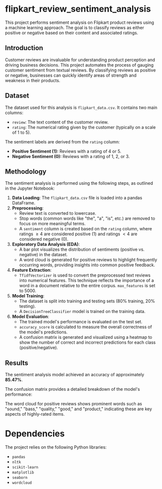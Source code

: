 # flipkart_review_sentiment_analysis

This project performs sentiment analysis on Flipkart product reviews using a machine learning approach. The goal is to classify reviews as either positive or negative based on their content and associated ratings.


## Introduction

Customer reviews are invaluable for understanding product perception and driving business decisions. This project automates the process of gauging customer sentiment from textual reviews. By classifying reviews as positive or negative, businesses can quickly identify areas of strength and weakness in their products.

## Dataset

The dataset used for this analysis is `flipkart_data.csv`. It contains two main columns:

- `review`: The text content of the customer review.
- `rating`: The numerical rating given by the customer (typically on a scale of 1 to 5).

The sentiment labels are derived from the `rating` column:
- **Positive Sentiment (1):** Reviews with a rating of 4 or 5.
- **Negative Sentiment (0):** Reviews with a rating of 1, 2, or 3.



## Methodology

The sentiment analysis is performed using the following steps, as outlined in the Jupyter Notebook:

1.  **Data Loading**: The `flipkart_data.csv` file is loaded into a pandas DataFrame.
2.  **Preprocessing**:
    * Review text is converted to lowercase.
    * Stop words (common words like "the", "a", "is", etc.) are removed to focus on more meaningful terms. 
    * A `sentiment` column is created based on the `rating` column, where ratings $\ge 4$ are considered positive (1) and ratings $< 4$ are considered negative (0).
3.  **Exploratory Data Analysis (EDA)**:
    * A bar plot visualizes the distribution of sentiments (positive vs. negative) in the dataset.
    * A word cloud is generated for positive reviews to highlight frequently occurring words, providing insights into common positive feedback.
4.  **Feature Extraction**:
    * `TfidfVectorizer` is used to convert the preprocessed text reviews into numerical features. This technique reflects the importance of a word in a document relative to the entire corpus. `max_features` is set to 5000.
5.  **Model Training**:
    * The dataset is split into training and testing sets (80% training, 20% testing). 
    * A `DecisionTreeClassifier` model is trained on the training data.
6.  **Model Evaluation**:
    * The trained model's performance is evaluated on the test set. 
    * `accuracy_score` is calculated to measure the overall correctness of the model's predictions.
    * A confusion matrix is generated and visualized using a heatmap to show the number of correct and incorrect predictions for each class (positive/negative).

## Results

The sentiment analysis model achieved an accuracy of approximately **85.47%**. 

The confusion matrix provides a detailed breakdown of the model's performance:

The word cloud for positive reviews shows prominent words such as "sound," "bass," "quality," "good," and "product," indicating these are key aspects of highly-rated items.

# Dependencies

The project relies on the following Python libraries:

-   `pandas`
-   `nltk`
-   `scikit-learn`
-   `matplotlib`
-   `seaborn`
-   `wordcloud`
